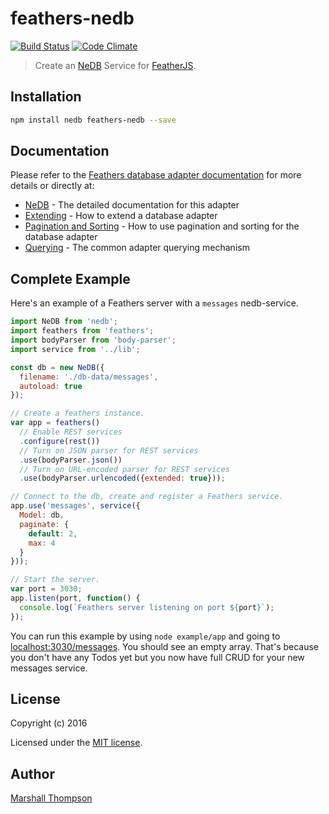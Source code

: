 # feathers-nedb

[![Build Status](https://travis-ci.org/feathersjs/feathers-nedb.png?branch=master)](https://travis-ci.org/feathersjs/feathers-nedb)
[![Code Climate](https://codeclimate.com/github/feathersjs/feathers-nedb.png)](https://codeclimate.com/github/feathersjs/feathers-nedb)

> Create an [NeDB](https://github.com/louischatriot/nedb) Service for [FeatherJS](https://github.com/feathersjs).


## Installation

```bash
npm install nedb feathers-nedb --save
```


## Documentation

Please refer to the [Feathers database adapter documentation](http://docs.feathersjs.com/databases/readme.html) for more details or directly at:

- [NeDB](http://docs.feathersjs.com/databases/nedb.html) - The detailed documentation for this adapter
- [Extending](http://docs.feathersjs.com/databases/extending.html) - How to extend a database adapter
- [Pagination and Sorting](http://docs.feathersjs.com/databases/pagination.html) - How to use pagination and sorting for the database adapter
- [Querying](http://docs.feathersjs.com/databases/querying.html) - The common adapter querying mechanism


## Complete Example

Here's an example of a Feathers server with a `messages` nedb-service.

```js
import NeDB from 'nedb';
import feathers from 'feathers';
import bodyParser from 'body-parser';
import service from '../lib';

const db = new NeDB({
  filename: './db-data/messages',
  autoload: true
});

// Create a feathers instance.
var app = feathers()
  // Enable REST services
  .configure(rest())
  // Turn on JSON parser for REST services
  .use(bodyParser.json())
  // Turn on URL-encoded parser for REST services
  .use(bodyParser.urlencoded({extended: true}));

// Connect to the db, create and register a Feathers service.
app.use('messages', service({
  Model: db,
  paginate: {
    default: 2,
    max: 4
  }
}));

// Start the server.
var port = 3030;
app.listen(port, function() {
  console.log(`Feathers server listening on port ${port}`);
});
```

You can run this example by using `node example/app` and going to [localhost:3030/messages](http://localhost:3030/messages). You should see an empty array. That's because you don't have any Todos yet but you now have full CRUD for your new messages service.


## License

Copyright (c) 2016

Licensed under the [MIT license](LICENSE).


## Author

[Marshall Thompson](https://github.com/marshallswain)
